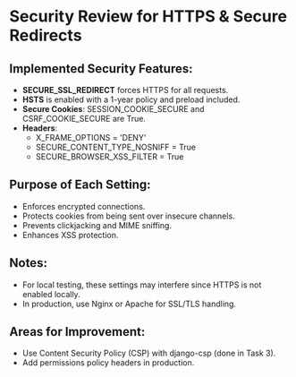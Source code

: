# Security Review for HTTPS & Secure Redirects

## Implemented Security Features:

- **SECURE_SSL_REDIRECT** forces HTTPS for all requests.
- **HSTS** is enabled with a 1-year policy and preload included.
- **Secure Cookies**: SESSION_COOKIE_SECURE and CSRF_COOKIE_SECURE are True.
- **Headers**:
  - X_FRAME_OPTIONS = 'DENY'
  - SECURE_CONTENT_TYPE_NOSNIFF = True
  - SECURE_BROWSER_XSS_FILTER = True

## Purpose of Each Setting:
- Enforces encrypted connections.
- Protects cookies from being sent over insecure channels.
- Prevents clickjacking and MIME sniffing.
- Enhances XSS protection.

## Notes:
- For local testing, these settings may interfere since HTTPS is not enabled locally.
- In production, use Nginx or Apache for SSL/TLS handling.

## Areas for Improvement:
- Use Content Security Policy (CSP) with django-csp (done in Task 3).
- Add permissions policy headers in production.